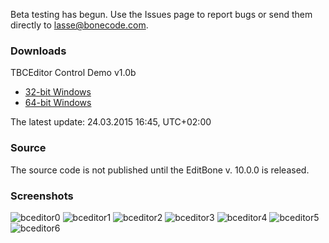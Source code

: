 Beta testing has begun. Use the Issues page to report bugs or send them directly to lasse@bonecode.com.

<h3>Downloads</h3>

TBCEditor Control Demo v1.0b 

  * <a href="http://www.bonecode.com/downloads/BCEditorComponentDemo32.zip">32-bit Windows</a>
  * <a href="http://www.bonecode.com/downloads/BCEditorComponentDemo64.zip">64-bit Windows</a>

The latest update: 24.03.2015 16:45, UTC+02:00

<h3>Source</h3>

The source code is not published until the EditBone v. 10.0.0 is released.

<h3>Screenshots</h3>

![bceditor0](https://cloud.githubusercontent.com/assets/11475177/6782302/e18c9e38-d17b-11e4-99b3-5bb8298a3384.png)
![bceditor1](https://cloud.githubusercontent.com/assets/11475177/6768862/98ca6532-d08a-11e4-9651-deccf27f3375.png)
![bceditor2](https://cloud.githubusercontent.com/assets/11475177/6768863/9a597654-d08a-11e4-8c97-80e8b100a4bf.png)
![bceditor3](https://cloud.githubusercontent.com/assets/11475177/6768864/9be03f08-d08a-11e4-8add-fd31a63a67c3.png)
![bceditor4](https://cloud.githubusercontent.com/assets/11475177/6768866/a0039a08-d08a-11e4-8e3f-a49051daebf4.png)
![bceditor5](https://cloud.githubusercontent.com/assets/11475177/6768868/a2c645d8-d08a-11e4-9c7d-1112a13b7918.png)
![bceditor6](https://cloud.githubusercontent.com/assets/11475177/6768869/a469fb00-d08a-11e4-8ad1-4505b4ee5610.png)



